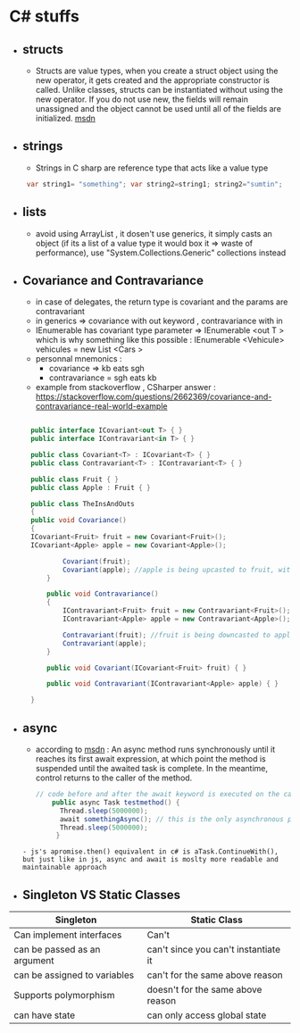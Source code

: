 # C# stuffs

- ## structs
  - Structs are value types, when you create a struct object using the new operator, it gets created and the appropriate constructor is called. Unlike classes, structs can be instantiated without using the new operator. If you do not use new, the fields will remain unassigned and the object cannot be used until all of the fields are initialized. [msdn](https://docs.microsoft.com/en-us/dotnet/csharp/language-reference/builtin-types/struct)

- ## strings
  - Strings in C sharp are reference type that acts like a value type
  ```c#
   var string1= "something"; var string2=string1; string2="sumtin";         // string1="something" et string2="sumtin"
  ```
- ## lists

  - avoid using ArrayList , it dosen't use generics, it simply casts an object (if its a list of a value type it would box it => waste of performance), use "System.Collections.Generic" collections instead

- ## Covariance and Contravariance

  - in case of delegates, the return type is covariant and the params are contravariant
  - in generics => covariance with out keyword , contravariance with in
  - IEnumerable has covariant type parameter => IEnumerable \<out T > which is why something like this possible : IEnumerable \<Vehicule> vehicules = new List \<Cars >
  - personnal mnemonics :
    - covariance => kb eats sgh
    - contravariance = sgh eats kb
  - example from stackoverflow , CSharper answer :
    https://stackoverflow.com/questions/2662369/covariance-and-contravariance-real-world-example

  ```c#

    public interface ICovariant<out T> { }
    public interface IContravariant<in T> { }

    public class Covariant<T> : ICovariant<T> { }
    public class Contravariant<T> : IContravariant<T> { }

    public class Fruit { }
    public class Apple : Fruit { }

    public class TheInsAndOuts
    {
    public void Covariance()
    {
    ICovariant<Fruit> fruit = new Covariant<Fruit>();
    ICovariant<Apple> apple = new Covariant<Apple>();

            Covariant(fruit);
            Covariant(apple); //apple is being upcasted to fruit, without the out keyword this will not compile
        }

        public void Contravariance()
        {
            IContravariant<Fruit> fruit = new Contravariant<Fruit>();
            IContravariant<Apple> apple = new Contravariant<Apple>();

            Contravariant(fruit); //fruit is being downcasted to apple, without the in keyword this will not compile
            Contravariant(apple);
        }

        public void Covariant(ICovariant<Fruit> fruit) { }

        public void Contravariant(IContravariant<Apple> apple) { }

    }
  ```
- ## async
  - according to [msdn](https://docs.microsoft.com/en-us/dotnet/csharp/language-reference/keywords/async) : An async method runs synchronously until it reaches its first await expression, at which point the method is suspended until the awaited task is complete. In the meantime, control returns to the caller of the method.

    ```c#
    // code before and after the await keyword is executed on the calling thread
        public async Task testmethod() {
          Thread.sleep(5000000);
          await somethingAsync(); // this is the only asynchronous portion of this code
          Thread.sleep(5000000);
         }
  ```
  - js's apromise.then() equivalent in c# is aTask.ContinueWith(), but just like in js, async and await is moslty more readable and maintainable approach

- ## Singleton VS Static Classes
| Singleton                    | Static Class                         |
|------------------------------|--------------------------------------|
| Can implement interfaces     | Can't                                |
| can be passed as an argument | can't since you can't instantiate it |
| can be assigned to variables | can't for the same above reason      |
| Supports polymorphism        | doesn't for the same above reason    |
| can have state               | can only access global state         |
